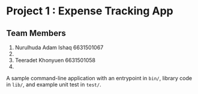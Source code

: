 # Project 1 : Expense Tracking App

## Team Members
1. Nurulhuda Adam Ishaq 6631501067
2.
3. Teeradet Khonyuen 6631501058
4.


A sample command-line application with an entrypoint in `bin/`, library code
in `lib/`, and example unit test in `test/`.
